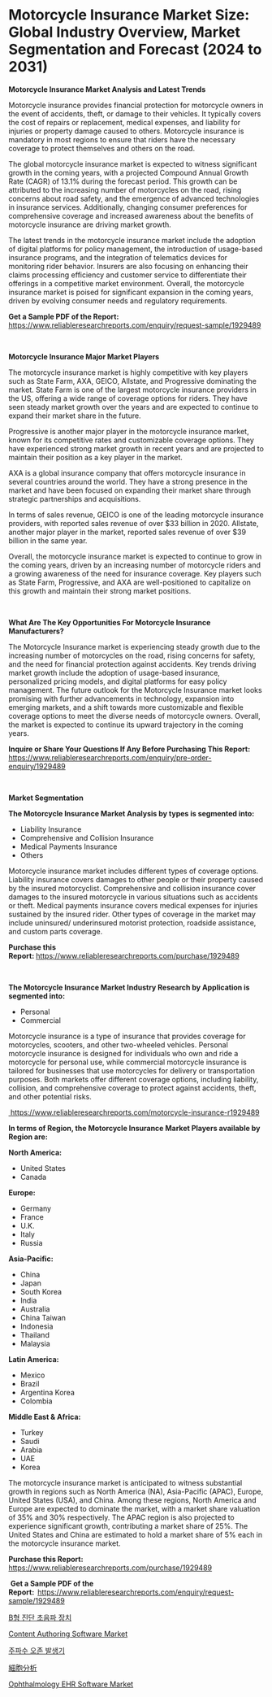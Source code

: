 <p><h1>Motorcycle Insurance Market Size: Global Industry Overview, Market Segmentation and Forecast (2024 to 2031)</h1></p><p><strong>Motorcycle Insurance Market Analysis and Latest Trends</strong></p>
<p><p>Motorcycle insurance provides financial protection for motorcycle owners in the event of accidents, theft, or damage to their vehicles. It typically covers the cost of repairs or replacement, medical expenses, and liability for injuries or property damage caused to others. Motorcycle insurance is mandatory in most regions to ensure that riders have the necessary coverage to protect themselves and others on the road.</p><p>The global motorcycle insurance market is expected to witness significant growth in the coming years, with a projected Compound Annual Growth Rate (CAGR) of 13.1% during the forecast period. This growth can be attributed to the increasing number of motorcycles on the road, rising concerns about road safety, and the emergence of advanced technologies in insurance services. Additionally, changing consumer preferences for comprehensive coverage and increased awareness about the benefits of motorcycle insurance are driving market growth.</p><p>The latest trends in the motorcycle insurance market include the adoption of digital platforms for policy management, the introduction of usage-based insurance programs, and the integration of telematics devices for monitoring rider behavior. Insurers are also focusing on enhancing their claims processing efficiency and customer service to differentiate their offerings in a competitive market environment. Overall, the motorcycle insurance market is poised for significant expansion in the coming years, driven by evolving consumer needs and regulatory requirements.</p></p>
<p><strong>Get a Sample PDF of the Report:&nbsp;</strong> <a href="https://www.reliableresearchreports.com/enquiry/request-sample/1929489">https://www.reliableresearchreports.com/enquiry/request-sample/1929489</a></p>
<p>&nbsp;</p>
<p><strong>Motorcycle Insurance Major Market Players</strong></p>
<p><p>The motorcycle insurance market is highly competitive with key players such as State Farm, AXA, GEICO, Allstate, and Progressive dominating the market. State Farm is one of the largest motorcycle insurance providers in the US, offering a wide range of coverage options for riders. They have seen steady market growth over the years and are expected to continue to expand their market share in the future.</p><p>Progressive is another major player in the motorcycle insurance market, known for its competitive rates and customizable coverage options. They have experienced strong market growth in recent years and are projected to maintain their position as a key player in the market.</p><p>AXA is a global insurance company that offers motorcycle insurance in several countries around the world. They have a strong presence in the market and have been focused on expanding their market share through strategic partnerships and acquisitions.</p><p>In terms of sales revenue, GEICO is one of the leading motorcycle insurance providers, with reported sales revenue of over $33 billion in 2020. Allstate, another major player in the market, reported sales revenue of over $39 billion in the same year.</p><p>Overall, the motorcycle insurance market is expected to continue to grow in the coming years, driven by an increasing number of motorcycle riders and a growing awareness of the need for insurance coverage. Key players such as State Farm, Progressive, and AXA are well-positioned to capitalize on this growth and maintain their strong market positions.</p></p>
<p>&nbsp;</p>
<p><strong>What Are The Key Opportunities For Motorcycle Insurance Manufacturers?</strong></p>
<p><p>The Motorcycle Insurance market is experiencing steady growth due to the increasing number of motorcycles on the road, rising concerns for safety, and the need for financial protection against accidents. Key trends driving market growth include the adoption of usage-based insurance, personalized pricing models, and digital platforms for easy policy management. The future outlook for the Motorcycle Insurance market looks promising with further advancements in technology, expansion into emerging markets, and a shift towards more customizable and flexible coverage options to meet the diverse needs of motorcycle owners. Overall, the market is expected to continue its upward trajectory in the coming years.</p></p>
<p><strong>Inquire or Share Your Questions If Any Before Purchasing This Report:</strong> <a href="https://www.reliableresearchreports.com/enquiry/pre-order-enquiry/1929489">https://www.reliableresearchreports.com/enquiry/pre-order-enquiry/1929489</a></p>
<p>&nbsp;</p>
<p><strong>Market Segmentation</strong></p>
<p><strong>The Motorcycle Insurance Market Analysis by types is segmented into:</strong></p>
<p><ul><li>Liability Insurance</li><li>Comprehensive and Collision Insurance</li><li>Medical Payments Insurance</li><li>Others</li></ul></p>
<p><p>Motorcycle insurance market includes different types of coverage options. Liability insurance covers damages to other people or their property caused by the insured motorcyclist. Comprehensive and collision insurance cover damages to the insured motorcycle in various situations such as accidents or theft. Medical payments insurance covers medical expenses for injuries sustained by the insured rider. Other types of coverage in the market may include uninsured/ underinsured motorist protection, roadside assistance, and custom parts coverage.</p></p>
<p><strong>Purchase this Report:&nbsp;</strong><a href="https://www.reliableresearchreports.com/purchase/1929489">https://www.reliableresearchreports.com/purchase/1929489</a></p>
<p>&nbsp;</p>
<p><strong>The Motorcycle Insurance Market Industry Research by Application is segmented into:</strong></p>
<p><ul><li>Personal</li><li>Commercial</li></ul></p>
<p><p>Motorcycle insurance is a type of insurance that provides coverage for motorcycles, scooters, and other two-wheeled vehicles. Personal motorcycle insurance is designed for individuals who own and ride a motorcycle for personal use, while commercial motorcycle insurance is tailored for businesses that use motorcycles for delivery or transportation purposes. Both markets offer different coverage options, including liability, collision, and comprehensive coverage to protect against accidents, theft, and other potential risks.</p></p>
<p><a href="https://www.reliableresearchreports.com/motorcycle-insurance-r1929489">&nbsp;https://www.reliableresearchreports.com/motorcycle-insurance-r1929489</a></p>
<p><strong>In terms of Region, the Motorcycle Insurance Market Players available by Region are:</strong></p>
<p>
    <p> <strong> North America: </strong>
        <ul>
            <li>United States</li>
            <li>Canada</li>
        </ul>
        </p> 
    <p> <strong> Europe: </strong>
        <ul>
            <li>Germany</li>
            <li>France</li>
            <li>U.K.</li>
            <li>Italy</li>
            <li>Russia</li>
        </ul>
        </p> 
    <p> <strong> Asia-Pacific: </strong>
        <ul>
            <li>China</li>
            <li>Japan</li>
            <li>South Korea</li>
            <li>India</li>
            <li>Australia</li>
            <li>China Taiwan</li>
            <li>Indonesia</li>
            <li>Thailand</li>
            <li>Malaysia</li>
        </ul>
        </p> 
    <p> <strong> Latin America: </strong>
        <ul>
            <li>Mexico</li>
            <li>Brazil</li>
            <li>Argentina Korea</li>
            <li>Colombia</li>
        </ul>
        </p> 
    <p> <strong> Middle East & Africa: </strong>
        <ul>
            <li>Turkey</li>
            <li>Saudi</li>
            <li>Arabia</li>
            <li>UAE</li>
            <li>Korea</li>
        </ul>
    </p>
    </p>
<p><p>The motorcycle insurance market is anticipated to witness substantial growth in regions such as North America (NA), Asia-Pacific (APAC), Europe, United States (USA), and China. Among these regions, North America and Europe are expected to dominate the market, with a market share valuation of 35% and 30% respectively. The APAC region is also projected to experience significant growth, contributing a market share of 25%. The United States and China are estimated to hold a market share of 5% each in the motorcycle insurance market.</p></p>
<p><strong>Purchase this Report: </strong><a href="https://www.reliableresearchreports.com/purchase/1929489">https://www.reliableresearchreports.com/purchase/1929489</a></p>
<p>&nbsp;<strong>Get a Sample PDF of the Report:&nbsp;&nbsp;</strong><a href="https://www.reliableresearchreports.com/enquiry/request-sample/1929489">https://www.reliableresearchreports.com/enquiry/request-sample/1929489</a></p>
<p><strong></strong></p>
<p><p><a href="https://github.com/ThomasElmes2022/Market-Research-Report-List-2/blob/main/185344286028.md">B형 진단 초음파 장치</a></p><p><a href="https://github.com/joanneharris67856/Market-Research-Report-List-1/blob/main/content-authoring-software-market.md">Content Authoring Software Market</a></p><p><a href="https://github.com/bvubpqd5241630/Market-Research-Report-List-4/blob/main/700898886029.md">주파수 오존 발생기</a></p><p><a href="https://github.com/JessKilback/Market-Research-Report-List-2/blob/main/820995868842.md">細胞分析</a></p><p><a href="https://github.com/carlLane655/Market-Research-Report-List-1/blob/main/ophthalmology-ehr-software-market.md">Ophthalmology EHR Software Market</a></p></p>